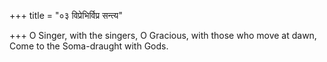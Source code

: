 +++
title = "०३ विप्रेभिर्विप्र सन्त्य"

+++
O Singer, with the singers, O Gracious, with those who move at dawn,  
     Come to the Soma-draught with Gods.